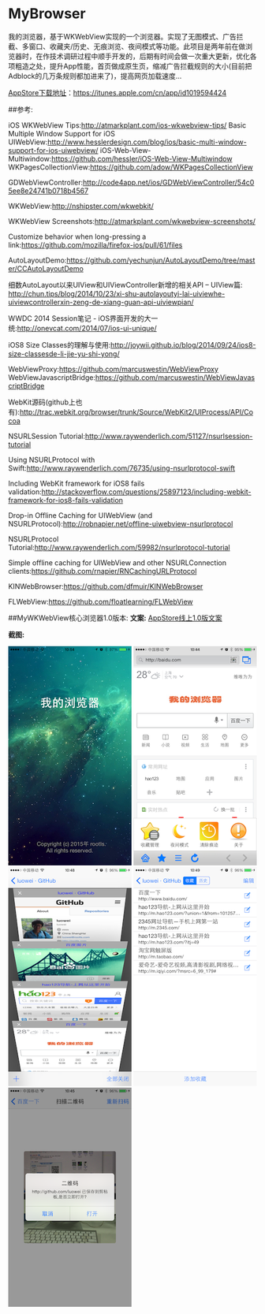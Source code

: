 # MyBrowser
我的浏览器，基于WKWebView实现的一个浏览器。实现了无图模式、广告拦截、多窗口、收藏夹/历史、无痕浏览、夜间模式等功能。此项目是两年前在做浏览器时，在作技术调研过程中顺手开发的，后期有时间会做一次重大更新，优化各项粗造之处，提升App性能，首页做成原生页，缩减广告拦截规则的大小(目前把Adblock的几万条规则都加进来了)，提高网页加载速度...

[AppStore下载地址](https://itunes.apple.com/cn/app/id1019594424)：https://itunes.apple.com/cn/app/id1019594424

##参考:

iOS WKWebView Tips:http://atmarkplant.com/ios-wkwebview-tips/
Basic Multiple Window Support for iOS UIWebView:http://www.hesslerdesign.com/blog/ios/basic-multi-window-support-for-ios-uiwebview/
iOS-Web-View-Multiwindow:https://github.com/hessler/iOS-Web-View-Multiwindow
WKPagesCollectionView:https://github.com/adow/WKPagesCollectionView

GDWebViewController:http://code4app.net/ios/GDWebViewController/54c05ee8e24741b0718b4567

WKWeb​View:http://nshipster.com/wkwebkit/

WKWebView Screenshots:http://atmarkplant.com/wkwebview-screenshots/

Customize behavior when long-pressing a link:https://github.com/mozilla/firefox-ios/pull/61/files


AutoLayoutDemo:https://github.com/yechunjun/AutoLayoutDemo/tree/master/CCAutoLayoutDemo

细数AutoLayout以来UIView和UIViewController新增的相关API – UIView篇:
http://chun.tips/blog/2014/10/23/xi-shu-autolayoutyi-lai-uiviewhe-uiviewcontrollerxin-zeng-de-xiang-guan-api-uiviewpian/


WWDC 2014 Session笔记 - iOS界面开发的大一统:http://onevcat.com/2014/07/ios-ui-unique/

iOS8 Size Classes的理解与使用:http://joywii.github.io/blog/2014/09/24/ios8-size-classesde-li-jie-yu-shi-yong/

WebViewProxy:https://github.com/marcuswestin/WebViewProxy
WebViewJavascriptBridge:https://github.com/marcuswestin/WebViewJavascriptBridge

WebKit源码(github上也有):http://trac.webkit.org/browser/trunk/Source/WebKit2/UIProcess/API/Cocoa

NSURLSession Tutorial:http://www.raywenderlich.com/51127/nsurlsession-tutorial

Using NSURLProtocol with Swift:http://www.raywenderlich.com/76735/using-nsurlprotocol-swift

Including WebKit framework for iOS8 fails validation:http://stackoverflow.com/questions/25897123/including-webkit-framework-for-ios8-fails-validation

Drop-in Offline Caching for UIWebView (and NSURLProtocol):http://robnapier.net/offline-uiwebview-nsurlprotocol

NSURLProtocol Tutorial:http://www.raywenderlich.com/59982/nsurlprotocol-tutorial

Simple offline caching for UIWebView and other NSURLConnection clients:https://github.com/rnapier/RNCachingURLProtocol

KINWebBrowser:https://github.com/dfmuir/KINWebBrowser

FLWebView:https://github.com/floatlearning/FLWebView


##MyWKWebView核心浏览器1.0版本:
**文案:** [AppStore线上1.0版文案](./doc/Version1.0_README.md)



**截图:**

![a](./doc/Version1.0_Images/simplified_cn/a.png)
![b](./doc/Version1.0_Images/simplified_cn/b.png)
![c](./doc/Version1.0_Images/simplified_cn/c.png)
![d](./doc/Version1.0_Images/simplified_cn/d.png)
![e](./doc/Version1.0_Images/simplified_cn/e.png)


